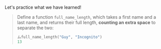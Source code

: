 Let's practice what we have learned!

> Define a function `full_name_length`, which takes a first name and a last name, and returns their full length, **counting an extra space** to separate the two:
>
>```python
> ムfull_name_length("Guy", "Incognito")
>13
>```

